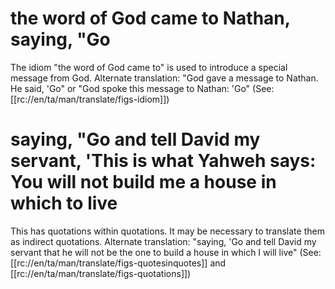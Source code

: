 # the word of God came to Nathan, saying, "Go

The idiom "the word of God came to" is used to introduce a special message from God. Alternate translation: "God gave a message to Nathan. He said, 'Go" or "God spoke this message to Nathan: 'Go" (See: [[rc://en/ta/man/translate/figs-idiom]])

# saying, "Go and tell David my servant, 'This is what Yahweh says: You will not build me a house in which to live

This has quotations within quotations. It may be necessary to translate them as indirect quotations. Alternate translation: "saying, 'Go and tell David my servant that he will not be the one to build a house in which I will live" (See: [[rc://en/ta/man/translate/figs-quotesinquotes]] and [[rc://en/ta/man/translate/figs-quotations]])


